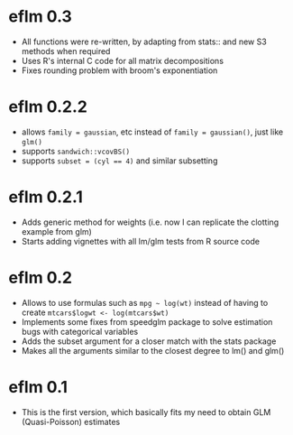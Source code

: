 # eflm 0.3

* All functions were re-written, by adapting from stats:: and new S3 methods when required
* Uses R's internal C code for all matrix decompositions
* Fixes rounding problem with broom's exponentiation

# eflm 0.2.2

* allows `family = gaussian`, etc instead of `family = gaussian()`, just like `glm()`
* supports `sandwich::vcovBS()`
* supports `subset = (cyl == 4)` and similar subsetting

# eflm 0.2.1

* Adds generic method for weights (i.e. now I can replicate the clotting example from glm)
* Starts adding vignettes with all lm/glm tests from R source code

# eflm 0.2

* Allows to use formulas such as `mpg ~ log(wt)` instead of having to create `mtcars$logwt <- log(mtcars$wt)`
* Implements some fixes from speedglm package to solve estimation bugs with categorical variables
* Adds the subset argument for a closer match with the stats package
* Makes all the arguments similar to the closest degree to lm() and glm()

# eflm 0.1

* This is the first version, which basically fits my need to obtain GLM (Quasi-Poisson) estimates
